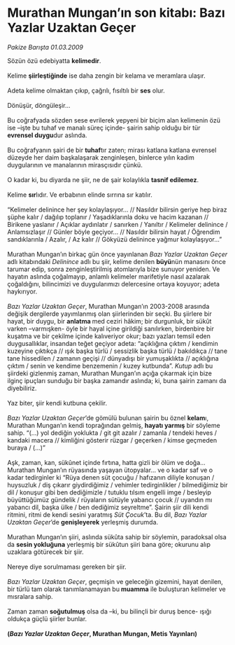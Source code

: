 # Murathan Mungan’ın son kitabı: Bazı Yazlar Uzaktan Geçer

*Pakize Barışta 01.03.2009*

<div class="taraf_structure_2col_1zq">
<div class="margen_n">



 <p>Sözün özü edebiyatta <b>kelimedir</b>. <br/><br/>Kelime <b>şiirleştiğinde</b> ise daha zengin bir kelama ve meramlara ulaşır. <br/><br/>Adeta kelime olmaktan çıkıp, çağrılı, fısıltılı bir <b>ses</b> olur. <br/><br/>Dönüşür, döngüleşir... <br/><br/>Bu coğrafyada sözden sese evrilerek yepyeni bir biçim alan kelimenin özü ise –işte bu tuhaf ve manalı süreç içinde- şairin sahip olduğu bir tür <b>evrensel duygu</b>dur aslında. <br/><br/>Bu coğrafyanın şairi de bir <b>tuhaf</b>tır zaten; mirası katlana katlana evrensel düzeyde her daim başkalaşarak zenginleşen, binlerce yılın kadim duygularının ve manalarının mirasçısıdır çünkü. <br/><br/>O kadar ki, bu diyarda ne şiir, ne de şair kolaylıkla <b>tasnif edilemez</b>. <br/><br/>Kelime <b>sır</b>lıdır. Ve erbabının elinde sırrına sır katılır. <br/><br/>“Kelimeler delinince her şey kolaylaşıyor... // Nasıldır bilirsin geriye hep biraz şüphe kalır / dağılıp toplanır / Yaşadıklarınla doku ve hacim kazanan // Birikene yaslanır / Açıklar aydınlatır / sanırken / Yanıltır / Kelimeler delinince / Anlamsızlaşır // Günler böyle geçiyor... // Nasıldır bilirsin hayat / Öğrendim sandıklarınla / Azalır, / Az kalır // Gökyüzü delinince yağmur kolaylaşıyor...” <br/><br/>Murathan Mungan’ın birkaç gün önce yayınlanan<i> Bazı Yazlar Uzaktan Geçer</i> adlı kitabındaki <i>Delinince</i> adlı bu şiir, kelime denilen <b>büyü</b>nün manasını önce tarumar edip, sonra zenginleştirilmiş atomlarıyla bize sunuyor yeniden. Ve hayatın aslında çoğalmayıp, anlamlı kelimeler marifetiyle nasıl azalarak çoğaldığını, bilincimizi ve duygularımızı delercesine ortaya koyuyor; adeta haykırıyor.<i> <br/><br/>Bazı Yazlar Uzaktan Geçer</i>, Murathan Mungan’ın 2003-2008 arasında değişik dergilerde yayımlanmış olan şiirlerinden bir seçki. Bu şiirlere bir hayat, bir duygu, bir <b>anlatma </b>med ceziri hâkim; bir durgunluk, bir sükût varken –varmışken- öyle bir hayal içine girildiği sanılırken, birdenbire bir kuşatma ve bir çekilme içinde kalıveriyor okur; bazı yazları temsil eden duygusallıklar, insandan teğet geçiyor adeta: “açıklığına çıktım / kendimin kuzeyine çıktıkça // ışık başka türlü / sessizlik başka türlü / bakıldıkça // tane tane hissedilen / zamanın geçişi // dünyadışı bir yumuşaklıkta // açıklığına çıktım / senin ve kendime benzemenin / kuzey kutbunda”.<i> Kutup</i> adlı bu şiirdeki gizlenmiş zaman, Murathan Mungan’ın açığa çıkarmak için bize ilginç ipuçları sunduğu bir başka zamandır aslında; ki, buna şairin zamanı da diyebiliriz. <br/><br/>Yaz biter, şiir kendi kutbuna çekilir.<i> <br/><br/>Bazı Yazlar Uzaktan Geçer</i>’de gömülü bulunan şairin bu öznel <b>kelam</b>ı, Murathan Mungan’ın kendi toprağından gelmiş, <b>hayatı yarmış</b> bir söyleme sahip. “(...) yol dediğin yoklukta / git git azalır / zamanla / tendeki heves / kandaki macera // kimliğini gösterir rüzgar / geçerken / kimse geçmeden buraya / (...)” <br/><br/>Aşk, zaman, kan, sükûnet içinde fırtına, hatta gizli bir ölüm ve doğa... Murathan Mungan’ın rüyasında yaşayan ütopyalar... ve o kadar saf ve o kadar tedirginler ki “Rüya denen süt çocuğu / hafızanın diliyle konuşan / huysuzluk / diş çıkarır giydirdiğimiz / vehimler tedirginlikler / bilmediğimiz bir dil / konuşur gibi ben dediğimizle / tutuklu tılsım engelli imge / besleyip büyüttüğümüz gündelik / rüyaların sütüyle yabancı çocuk // uyandın mı yabancı dil, başka ülke / ben dediğimiz seyreltme”. Şairin şiir dili kendi ritmini, ritmi de kendi sesini yaratmış <i>Süt Çocuk</i>’ta. Bu dil, <i>Bazı Yazlar Uzaktan Geçer</i>’de <b>genişleyerek</b> yerleşmiş durumda. <br/><br/>Murathan Mungan’ın şiiri, aslında sükûta sahip bir söylemin, paradoksal olsa da <b>sesin yokluğuna</b> yerleşmiş bir sükûtun şiiri bana göre; okurunu alıp uzaklara götürecek bir şiir. <br/><br/>Nereye diye sorulmaması gereken bir şiir.<i> <br/><br/>Bazı Yazlar Uzaktan Geçer</i>, geçmişin ve geleceğin gizemini, hayat denilen, bir türlü tam olarak tanımlanamayan bu<b> muamma</b> ile buluşturan kelimeler ve mısralara sahip. <br/><br/>Zaman zaman <b>soğutulmuş</b> olsa da –ki, bu bilinçli bir duruş bence- ışığı oldukça güçlü şiirler bunlar.<b> <br/><br/>(<i>Bazı Yazlar Uzaktan Geçer</i>, Murathan Mungan, Metis Yayınları)</b></p>

<br/>


<div id="taraf_not">
</div>

</div>


</div>
